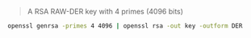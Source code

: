 > A RSA RAW-DER key with 4 primes (4096 bits)

```sh
openssl genrsa -primes 4 4096 | openssl rsa -out key -outform DER
```
